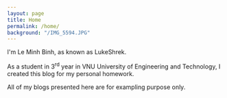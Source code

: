 ```yaml
---
layout: page
title: Home
permalink: /home/
background: "/IMG_5594.JPG"
---
```


I'm Le Minh Binh, as known as LukeShrek.

As a student in 3<sup>rd</sup> year in VNU University of Engineering and Technology, I created this blog for my personal homework.

All of my blogs presented here are for exampling purpose only.
